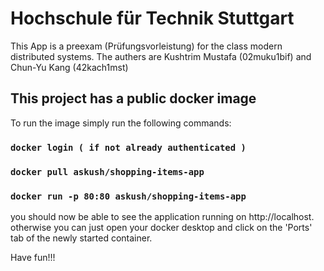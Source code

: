 # Hochschule für Technik Stuttgart

This App is a preexam (Prüfungsvorleistung) for the class modern distributed systems.
The authers are Kushtrim Mustafa (02muku1bif) and Chun-Yu Kang (42kach1mst)

## This project has a public docker image

To run the image simply run the following commands:

### `docker login ( if not already authenticated )`
### `docker pull askush/shopping-items-app`
### `docker run -p 80:80 askush/shopping-items-app`

you should now be able to see the application running on http://localhost.
otherwise you can just open your docker desktop and click on the 'Ports' tab of the newly started container.

Have fun!!!